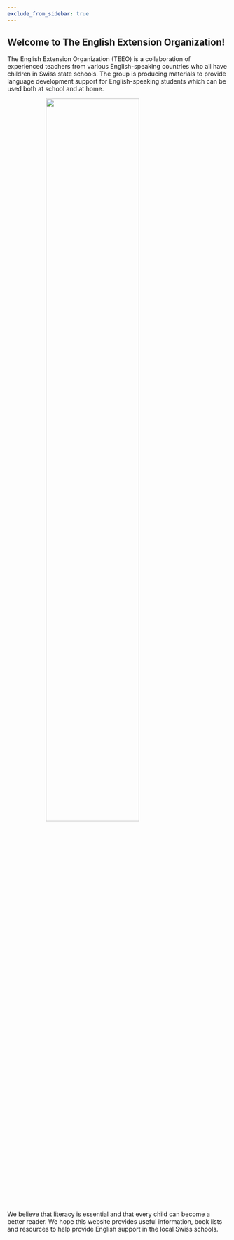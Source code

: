 ```yaml
---
exclude_from_sidebar: true
---
```


## Welcome to The English Extension Organization! 


The English Extension Organization (TEEO) is a collaboration of experienced teachers from various English-speaking countries who all have children in Swiss state schools. The group is producing materials to provide language development support for English-speaking students which can be used both at school and at home.  

<img src="https://i.imgur.com/msRysTK.png" width="65%" style="display:block;margin-left:auto;margin-right:auto;"/>
We believe that literacy is essential and that every child can become a better reader.  We hope this website provides useful information, book lists and resources to help provide English support in the local Swiss schools.  

<!--stackedit_data:
eyJoaXN0b3J5IjpbMjU2ODA3ODYwLC0xNjI0NzQ2MjcwLC0xMD
UzMzk3NDAxLC0xNjI0NzQ2MjcwLDczMDUyODgyOCwtOTUzODU0
Mjc1LC05NTM4NTQyNzUsLTI5MzgwNTYwMCwxNDc1NDY5NTA4LC
0xNzY3NjQ3ODI4LC0xMTcwNzAzNTY2XX0=
-->